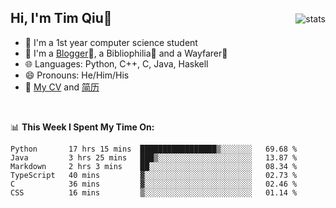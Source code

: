 <p>
<img src="https://github-readme-stats.vercel.app/api?username=qyxtim&show_icons=true" alt="stats" align="right" style="padding-top:20px"/>
</p>

## Hi, I'm Tim Qiu👋

- 🔭 I'm a 1st year computer science student
- 🌱 I'm a [Blogger](https://blog.blinkstar.cn)📝, a Bibliophilia📕 and a Wayfarer🚶
- 🌐 Languages: Python, C++, C, Java, Haskell
- 😄 Pronouns: He/Him/His
- 📄 [My CV](./cv.pdf) and [简历](./cv-ch.pdf)

<br>

📊 **This Week I Spent My Time On:**
<!--START_SECTION:waka-->

```text
Python       17 hrs 15 mins  █████████████████▒░░░░░░░   69.68 %
Java         3 hrs 25 mins   ███▒░░░░░░░░░░░░░░░░░░░░░   13.87 %
Markdown     2 hrs 3 mins    ██░░░░░░░░░░░░░░░░░░░░░░░   08.34 %
TypeScript   40 mins         ▓░░░░░░░░░░░░░░░░░░░░░░░░   02.73 %
C            36 mins         ▓░░░░░░░░░░░░░░░░░░░░░░░░   02.46 %
CSS          16 mins         ▒░░░░░░░░░░░░░░░░░░░░░░░░   01.14 %
```

<!--END_SECTION:waka-->

